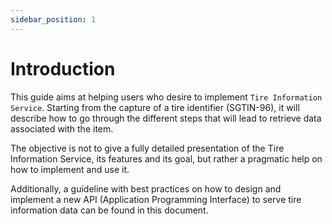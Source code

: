```yaml
---
sidebar_position: 1
---
```


# Introduction

This guide aims at helping users who desire to implement ```Tire Information Service```. Starting
from the capture of a tire identifier (SGTIN-96), it will describe how to go through the different steps that will
lead to retrieve data associated with the item.

The objective is not to give a fully detailed presentation of the Tire Information Service, its features and its
goal, but rather a pragmatic help on how to implement and use it.

Additionally, a guideline with best practices on how to design and implement a new API (Application
Programming Interface) to serve tire information data can be found in this document.